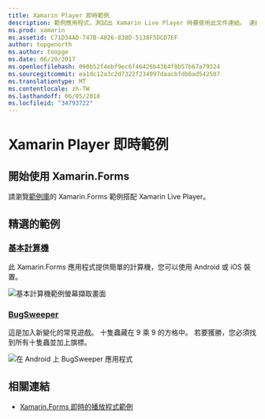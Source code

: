 ```yaml
---
title: Xamarin Player 即時範例
description: 範例應用程式，測試出 Xamarin Live Player 時要使用此文件連結。 連結的範例包括基本計算機和 bug 清理遊戲。
ms.prod: xamarin
ms.assetid: C71D34AD-747B-4826-838D-5138F5DCD7EF
author: topgenorth
ms.author: toopge
ms.date: 06/20/2017
ms.openlocfilehash: 090b52f4ebf9ec6f46426b4364f8b57b67a79324
ms.sourcegitcommit: ea1dc12a3c2d7322f234997daacbfdb6ad542507
ms.translationtype: MT
ms.contentlocale: zh-TW
ms.lasthandoff: 06/05/2018
ms.locfileid: "34793722"
---
```

# <a name="xamarin-live-player-samples"></a>Xamarin Player 即時範例

## <a name="get-started-with-xamarinforms"></a>開始使用 Xamarin.Forms

請瀏覽[範例庫](https://developer.xamarin.com/samples/xamarin-live-player/all/)的 Xamarin.Forms 範例搭配 Xamarin Live Player。

## <a name="featured-samples"></a>精選的範例

### <a name="basic-calculatorhttpsdeveloperxamarincomsamplesmobileliveplayerbasiccalculator"></a>[基本計算機](https://developer.xamarin.com/samples/mobile/LivePlayer/BasicCalculator/)

此 Xamarin.Forms 應用程式提供簡單的計算機，您可以使用 Android 或 iOS 裝置。

![基本計算機範例螢幕擷取畫面](samples-images/basic-calculator-sml.png)

### <a name="bugsweeperhttpsdeveloperxamarincomsamplesmobileliveplayerbugsweeperlp"></a>[BugSweeper](https://developer.xamarin.com/samples/mobile/LivePlayer/BugSweeperLP/)

這是加入新變化的常見遊戲。 十隻蟲藏在 9 乘 9 的方格中。 若要獲勝，您必須找到所有十隻蟲並加上旗標。

![在 Android 上 BugSweeper 應用程式](samples-images/bugsweeper-sml.png)

## <a name="related-links"></a>相關連結

- [Xamarin.Forms 即時的播放程式範例](https://developer.xamarin.com/samples/xamarin-live-player/all/)
